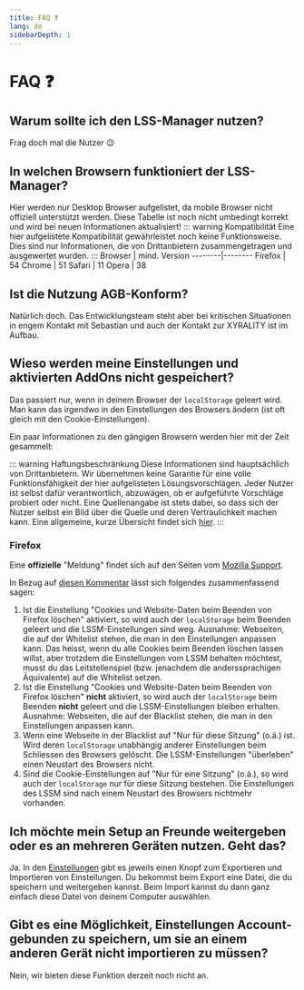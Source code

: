 ```yaml
---
title: FAQ ❓
lang: de
sidebarDepth: 1
---
```


# FAQ :question:

## Warum sollte ich den LSS-Manager nutzen? 
Frag doch mal die Nutzer :wink:

## In welchen Browsern funktioniert der LSS-Manager?
Hier werden nur Desktop Browser aufgelistet, da mobile Browser nicht offiziell unterstützt werden.
Diese Tabelle ist noch nicht umbedingt korrekt und wird bei neuen Informationen aktualisiert!
::: warning Kompatibilität
Eine hier aufgelistete Kompatibilität gewährleistet noch keine Funktionsweise. Dies sind nur Informationen, die von Drittanbietern zusammengetragen und ausgewertet wurden.
:::
Browser | mind. Version
--------|--------
Firefox | 54
Chrome  | 51
Safari  | 11
Opera   | 38

## Ist die Nutzung AGB-Konform?
Natürlich doch. Das Entwicklungsteam steht aber bei kritischen Situationen in engem Kontakt mit Sebastian und auch der Kontakt zur XYRALITY ist im Aufbau.

## Wieso werden meine Einstellungen und aktivierten AddOns nicht gespeichert?
Das passiert nur, wenn in deinem Browser der `localStorage` geleert wird. Man kann das irgendwo in den Einstellungen des Browsers ändern (ist oft gleich mit den Cookie-Einstellungen).

Ein paar Informationen zu den gängigen Browsern werden hier mit der Zeit gesammelt:

::: warning Haftungsbeschränkung
Diese Informationen sind hauptsächlich von Drittanbietern. Wir übernehmen keine Garantie für eine volle Funktionsfähigkeit der hier aufgelisteten Lösungsvorschlägen. Jeder Nutzer ist selbst dafür verantwortlich, abzuwägen, ob er aufgeführte Vorschläge probiert oder nicht. Eine Quellenangabe ist stets dabei, so dass sich der Nutzer selbst ein Bild über die Quelle und deren Vertraulichkeit machen kann. Eine allgemeine, kurze Übersicht findet sich [hier](https://mid.as/kb/00103/enable-disable-or-clear-web-storage-cache).
:::

### Firefox
Eine **offizielle** "Meldung" findet sich auf den Seiten vom [Mozilla Support](https://support.mozilla.org/de/kb/webseitendaten-einige-websites-mochten-dateien-auf).

In Bezug auf [diesen Kommentar](https://bugzilla.mozilla.org/show_bug.cgi?id=341524#c17) lässt sich folgendes zusammenfassend sagen:

1. Ist die Einstellung "Cookies und Website-Daten beim Beenden von Firefox löschen" aktiviert, so wird auch der `localStorage` beim Beenden geleert und die LSSM-Einstellungen sind weg. Ausnahme: Webseiten, die auf der Whitelist stehen, die man in den Einstellungen anpassen kann. Das heisst, wenn du alle Cookies beim Beenden löschen lassen willst, aber trotzdem die Einstellungen vom LSSM behalten möchtest, musst du das Leitstellenspiel (bzw. jenachdem die anderssprachigen Äquivalente) auf die Whitelist setzen.
2. Ist die Einstellung "Cookies und Website-Daten beim Beenden von Firefox löschen" **nicht** aktiviert, so wird auch der `localStorage` beim Beenden **nicht** geleert und die LSSM-Einstellungen bleiben erhalten. Ausnahme: Webseiten, die auf der Blacklist stehen, die man in den Einstellungen anpassen kann.
3. Wenn eine Webseite in der Blacklist auf "Nur für diese Sitzung" (o.ä.) ist. Wird deren `localStorage` unabhängig anderer Einstellungen beim Schliessen des Browsers gelöscht. Die LSSM-Einstellungen "überleben" einen Neustart des Browsers nicht.
4. Sind die Cookie-Einstellungen auf "Nur für eine Sitzung" (o.ä.), so wird auch der `localStorage` nur für diese Sitzung bestehen. Die Einstellungen des LSSM sind nach einem Neustart des Browsers nichtmehr vorhanden.


## Ich möchte mein Setup an Freunde weitergeben oder es an mehreren Geräten nutzen. Geht das?
Ja. In den [Einstellungen](/modules#einstellungen) gibt es jeweils einen Knopf zum Exportieren und Importieren von Einstellungen. Du bekommst beim Export eine Datei, die du speichern und weitergeben kannst. Beim Import kannst du dann ganz einfach diese Datei von deinem Computer auswählen.

## Gibt es eine Möglichkeit, Einstellungen Account-gebunden zu speichern, um sie an einem anderen Gerät nicht importieren zu müssen?
Nein, wir bieten diese Funktion derzeit noch nicht an.
